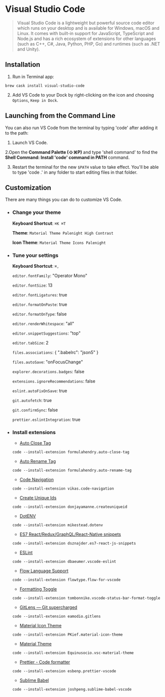 # Visual Studio Code

> Visual Studio Code is a lightweight but powerful source code editor which runs on your desktop and is available for Windows, macOS and Linux. It comes with built-in support for JavaScript, TypeScript and Node.js and has a rich ecosystem of extensions for other languages (such as C++, C#, Java, Python, PHP, Go) and runtimes (such as .NET and Unity).

## Installation

1. Run in Terminal app:

```
brew cask install visual-studio-code
```

2. Add VS Code to your Dock by right-clicking on the icon and choosing `Options`, `Keep in Dock`.

## Launching from the Command Line

You can also run VS Code from the terminal by typing 'code' after adding it to the path:

1. Launch VS Code.

2.Open the **Command Palette (⇧⌘P)** and type 'shell command' to find the **Shell Command: Install 'code' command in PATH** command.

3. Restart the terminal for the new `$PATH` value to take effect. You'll be able to type 'code .' in any folder to start editing files in that folder.

## Customization

There are many things you can do to customize VS Code.

- ### Change your theme

  **Keyboard Shortcut**: `⌘K ⌘T`

  **Theme**: `Material Theme Palenight High Contrast`

  **Icon Theme**: `Material Theme Icons Palenight`

- ### Tune your settings

  **Keyboard Shortcut**: `⌘,`

  `editor.fontFamily`: "Operator Mono"

  `editor.fontSize`: 13

  `editor.fontLigatures`: true

  `editor.formatOnPaste`: true

  `editor.formatOnType`: false

  `editor.renderWhitespace`: "all"

  `editor.snippetSuggestions`: "top"

  `editor.tabSize`: 2

  `files.associations`: {
  ".babelrc": "json5"
  }

  `files.autoSave`: "onFocusChange"

  `explorer.decorations.badges`: false

  `extensions.ignoreRecommendations`: false

  `eslint.autoFixOnSave`: true

  `git.autofetch`: true

  `git.confirmSync`: false

  `prettier.eslintIntegration`: true

* ### Install extensions

  - [Auto Close Tag](https://marketplace.visualstudio.com/items?itemName=formulahendry.auto-close-tag)

  ```
  code --install-extension formulahendry.auto-close-tag
  ```

  - [Auto Rename Tag](https://marketplace.visualstudio.com/items?itemName=formulahendry.auto-rename-tag)

  ```
  code --install-extension formulahendry.auto-rename-tag
  ```

  - [Code Navigation](https://marketplace.visualstudio.com/items?itemName=vikas.code-navigation)

  ```
  code --install-extension vikas.code-navigation
  ```

  - [Create Unique Ids](https://marketplace.visualstudio.com/items?itemName=donjayamanne.createuniqueid)

  ```
  code --install-extension donjayamanne.createuniqueid
  ```

  - [DotENV](https://marketplace.visualstudio.com/items?itemName=mikestead.dotenv)

  ```
  code --install-extension mikestead.dotenv
  ```

  - [ES7 React/Redux/GraphQL/React-Native snippets](https://marketplace.visualstudio.com/items?itemName=dsznajder.es7-react-js-snippets)

  ```
  code --install-extension dsznajder.es7-react-js-snippets
  ```

  - [ESLint](https://marketplace.visualstudio.com/items?itemName=dbaeumer.vscode-eslint)

  ```
  code --install-extension dbaeumer.vscode-eslint
  ```

  - [Flow Language Support](https://marketplace.visualstudio.com/items?itemName=flowtype.flow-for-vscode)

  ```
  code --install-extension flowtype.flow-for-vscode
  ```

  - [Formatting Toggle](https://marketplace.visualstudio.com/items?itemName=tombonnike.vscode-status-bar-format-toggle)

  ```
  code --install-extension tombonnike.vscode-status-bar-format-toggle
  ```

  - [GitLens — Git supercharged](https://marketplace.visualstudio.com/items?itemName=eamodio.gitlens)

  ```
  code --install-extension eamodio.gitlens
  ```

  - [Material Icon Theme](https://marketplace.visualstudio.com/items?itemName=PKief.material-icon-theme)

  ```
  code --install-extension PKief.material-icon-theme
  ```

  - [Material Theme](https://marketplace.visualstudio.com/items?itemName=Equinusocio.vsc-material-theme)

  ```
  code --install-extension Equinusocio.vsc-material-theme
  ```

  - [Prettier - Code formatter](https://marketplace.visualstudio.com/items?itemName=esbenp.prettier-vscode)

  ```
  code --install-extension esbenp.prettier-vscode
  ```

  - [Sublime Babel](https://marketplace.visualstudio.com/items?itemName=joshpeng.sublime-babel-vscode)

  ```
  code --install-extension joshpeng.sublime-babel-vscode
  ```
